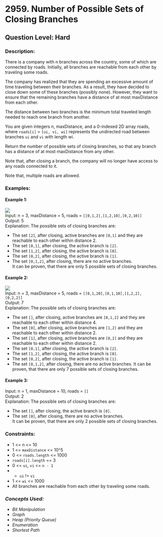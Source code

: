 # 2959. Number of Possible Sets of Closing Branches
## Question Level: Hard
### Description:
There is a company with n branches across the country, some of which are connected by roads. Initially, all branches are reachable from each other by traveling some roads.

The company has realized that they are spending an excessive amount of time traveling between their branches. As a result, they have decided to close down some of these branches (possibly none). However, they want to ensure that the remaining branches have a distance of at most maxDistance from each other.

The distance between two branches is the minimum total traveled length needed to reach one branch from another.

You are given integers n, maxDistance, and a 0-indexed 2D array roads, where `roads[i]` = `[ui, vi, wi]` represents the undirected road between branches `ui` and `vi` with length wi.

Return the number of possible sets of closing branches, so that any branch has a distance of at most maxDistance from any other.

Note that, after closing a branch, the company will no longer have access to any roads connected to it.

Note that, multiple roads are allowed.


### Examples:
#### Example 1:
<img src="https://assets.leetcode.com/uploads/2023/11/08/example11.png"><br>
Input: n = 3, maxDistance = 5, roads = `[[0,1,2],[1,2,10],[0,2,10]]`<br>
Output: 5<br>
Explanation: The possible sets of closing branches are:
- The set `[2]`, after closing, active branches are `[0,1]` and they are reachable to each other within distance 2.
- The set `[0,1]`, after closing, the active branch is `[2]`.
- The set `[1,2]`, after closing, the active branch is `[0]`.
- The set `[0,2]`, after closing, the active branch is `[1]`.
- The set `[0,1,2]`, after closing, there are no active branches.<br>
It can be proven, that there are only 5 possible sets of closing branches.
#### Example 2:
<img src="https://assets.leetcode.com/uploads/2023/11/08/example22.png"><br>
Input: n = 3, maxDistance = 5, roads = `[[0,1,20],[0,1,10],[1,2,2],[0,2,2]]`<br>
Output: 7<br>
Explanation: The possible sets of closing branches are:
- The set `[]`, after closing, active branches are `[0,1,2]` and they are reachable to each other within distance 4.
- The set `[0]`, after closing, active branches are `[1,2]` and they are reachable to each other within distance 2.
- The set `[1]`, after closing, active branches are `[0,2]` and they are reachable to each other within distance 2.
- The set `[0,1]`, after closing, the active branch is `[2]`.
- The set `[1,2]`, after closing, the active branch is `[0]`.
- The set `[0,2]`, after closing, the active branch is `[1]`.<br>
- The set `[0,1,2]`, after closing, there are no active branches.
It can be proven, that there are only 7 possible sets of closing branches.
#### Example 3:

Input: n = 1, maxDistance = 10, roads = `[]`<br>
Output: 2<br>
Explanation: The possible sets of closing branches are:
- The set `[]`, after closing, the active branch is `[0]`.
- The set `[0]`, after closing, there are no active branches.<br>
It can be proven, that there are only 2 possible sets of closing branches.

### Constraints:

- 1 <= n <= 10
- 1 <= `maxDistance` <= 10^5
- 0 <= `roads.length` <= 1000
- `roads[i].length` == 3
- 0 <= `ui`, `vi` <= `n - 1`
- - `ui` != `vi`
- 1 <= `wi` <= 1000
- All branches are reachable from each other by traveling some roads.

### <i>Concepts Used:
- Bit Manipulation
- Graph
- Heap (Priority Queue)
- Enumeration
- Shortest Path </i>
